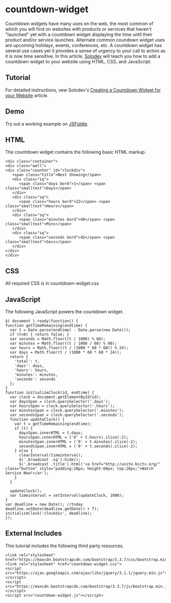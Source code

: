 # countdown-widget

Countdown widgets have many uses on the web, the most common of which you will find on websites with products or services that haven't "launched" yet with a countdown widget displaying the time until their product and/or service launches. Alternate common coundown widget uses are upcoming holidays, events, conferences, etc. A countdown widget has several use cases yet it provides a sense of urgency to your call to action as it is now time sensitive. In this article, [Solodev](https://www.solodev.com/blog/) will teach you how to add a countdown widget to your website using HTML, CSS, and JavaScript. 

## Tutorial

For detailed instructions, vew Solodev's [Creating a Countdown Widget for your Website](https://www.solodev.com/blog/web-design/creating-a-countdown-widget-for-your-website.stml) article.

## Demo

Try out a working example on [JSFiddle](https://jsfiddle.net/solodev/hzshto8r/).

## HTML

The countdown widget contains the following basic HTML markup.

```
<div class="container">
<div class="well">
<div class="counter" id="clockdiv">
   <span class="title">Next Showing</span>
   <div class="sq">
      <span class="days bord">1</span> <span class="smalltext">Days</span>
   </div>
   <div class="sq">
      <span class="hours bord">22</span> <span class="smalltext">Hours</span>
   </div>
   <div class="sq">
      <span class="minutes bord">40</span> <span class="smalltext">Mins</span>
   </div>
   <div class="sq">
      <span class="seconds bord">45</span> <span class="smalltext">Secs</span>
   </div>
</div>
</div>
```

## CSS

All required CSS is in countdown-widget.css

## JavaScript

The following JavaScript powers the countdown widget.
```
$( document ).ready(function() {
function getTimeRemaining(endtime) {
  var t = Date.parse(endtime) - Date.parse(new Date());
  if (t<0) { return false; }
  var seconds = Math.floor((t / 1000) % 60);
  var minutes = Math.floor((t / 1000 / 60) % 60);
  var hours = Math.floor((t / (1000 * 60 * 60)) % 24);
  var days = Math.floor(t / (1000 * 60 * 60 * 24));
  return {
    'total': t,
    'days': days,
    'hours': hours,
    'minutes': minutes,
    'seconds': seconds
  };
}
function initializeClock(id, endtime) {
  var clock = document.getElementById(id);
  var daysSpan = clock.querySelector('.days');
  var hoursSpan = clock.querySelector('.hours');
  var minutesSpan = clock.querySelector('.minutes');
  var secondsSpan = clock.querySelector('.seconds');
  function updateClock() {
    var t = getTimeRemaining(endtime);
    if (t) {
      daysSpan.innerHTML = t.days;
      hoursSpan.innerHTML = ('0' + t.hours).slice(-2);
      minutesSpan.innerHTML = ('0' + t.minutes).slice(-2);
      secondsSpan.innerHTML = ('0' + t.seconds).slice(-2);
    } else {
      clearInterval(timeinterval);
      $('.broadcast .sq').hide();
      $('.broadcast .title').html('<a href="http://unite.bcctv.org/" class="button" style="padding:10px; height:60px; top:20px;">Watch Service Now!</a>');
    }
  }
 
  updateClock();
  var timeinterval = setInterval(updateClock, 1000);
}
var deadline = new Date(); //today
deadline.setDate(deadline.getDate() + 7);
initializeClock('clockdiv', deadline);
});

```
## External Includes

This tutorial includes the following third party resources.
```
<link rel="stylesheet" href="https://maxcdn.bootstrapcdn.com/bootstrap/3.3.7/css/bootstrap.min.css">
<link rel="stylesheet" href="countdown-widget.css">
<script src="https://ajax.googleapis.com/ajax/libs/jquery/3.1.1/jquery.min.js"></script>
<script src="https://maxcdn.bootstrapcdn.com/bootstrap/3.3.7/js/bootstrap.min.js"></script>
<script src="countdown-widget.js"></script>
```
